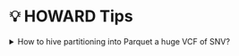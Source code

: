 # :bulb: HOWARD Tips


<details><summary>How to hive partitioning into Parquet a huge VCF of SNV?</summary>

This tip describe hive partitioning of huge VCF files into Parquet, to prevent memory resource crash. The following bash script is spliting VCF by "#CHROM" and "chunk" files of a defined size (number of lines "NBLINE"). Depending on input VCF file, the number of lines will determine the size of each "chunk" file. For a "chunk" file round 200-300Mb, a number of line for a VCF with few annotations is around 10.000.000, but for a VCF with a lot of annotations it is around 1.000.000. This will ensure a memory usage around 5-6Gb.

Moreover, an additional partitioning can be applied, on one or more specific VCF column or INFO annotation: "REF,ALT" for VCF only with SNV (e.g. dbSNP); "CLINSIG" for ClinVar database (values such as "Pathogenic, Moslty-Pathogenic"...). Note that partitioning only works only for small values (a value lenght will create a too long partition folder), and for not too many values for a column (partition fragments is maximum of 1024). This additional partition will create an additional "chunk" partition (can be used as a column in Parquet), and can take a while.

In order to create a high-performance database for HOWARD, INFO annotations can be exploded in columns. This option is slower, but generate a Parquet database that will be used by picking needed columns for annotation. Annotations to explode can be chosen with more options.

```bash
# Files
VCF=/tmp/my.vcf.gz                  # Input VCF file
PARQUET=/tmp/my.partition.parquet      # Output Partitioned Parquet folder

# Tools
BCFTOOLS=bcftools   # BCFTools
BGZIP=bgzip         # BGZip
HOWARD=howard       # HOWARD
TABIX=tabix         # Tabix

# Threads
THREADS=12          # Number of threads

# Param
NBLINE="10000000"                   # 10000000 for few annotations, 1000000 for a lot of annotations
CONVERT_OPTIONS=" --explode_infos " # Explode INFO annotations into columns
PARQUET_PARTITIONS=""               # "REF,ALT" (SNV VCF) or "REF" or "CLNSIG"
CHUNK_NAME="chunk"                  # Chunk column name

# Create output folder
mkdir -p $PARQUET

# Extract header
$BCFTOOLS view -h $VCF --threads $THREADS > $PARQUET/header.vcf

# VCF indexing (if necessary)
if [ ! -e $VCF.tbi ]; then
    $TABIX $VCF
fi;

# For each chromosome
for chr in $($TABIX -l $VCF | cut -f1); do

    if [ "$chr" != "None" ]; then
        echo "# Chromosome '$chr'"

        # Create chromosome folder
        mkdir -p $PARQUET/#CHROM=$chr;

        echo "# Chromosome '$chr' - BCFTools filter and split file..."
        $BCFTOOLS filter $VCF -r $chr --threads $THREADS | $BCFTOOLS view -H --threads $THREADS | split -a 10 -l $NBLINE - $PARQUET/#CHROM=$chr/ --filter="$BGZIP -l1 --threads=$THREADS > \$FILE.gz";
        nb_chunk_files=$(ls $PARQUET/#CHROM=$chr/*.gz | wc -l)

        # Convert chunk VCF to Parquet
        i_chunk_files=0
        for file in $PARQUET/#CHROM=$chr/*.gz; do
            
            # Chunk file to TSV and header
            ((i_chunk_files++))
            chunk=$(basename $file | sed s/.gz$//gi)
            echo "# Chromosome '$chr' - Convert VCF to Parquet '$chunk' [$i_chunk_files/$nb_chunk_files]..."
            mv $file $file.tsv.gz;
            cp $PARQUET/header.vcf $file.tsv.gz.hdr;

            # Convert with partitioning or not
            if [ "$PARQUET_PARTITIONS" != "" ]; then
                file_chunck_base=$(dirname $file)/$CHUNK_NAME=$chunk;
                $HOWARD convert --input=$file.tsv.gz --output=$file_chunck_base.parquet $CONVERT_OPTIONS --threads=$THREADS --parquet_partitions="$PARQUET_PARTITIONS" --verbosity="ERROR";
                mv $file_chunck_base.parquet $file_chunck_base;
            else
                $HOWARD convert --input=$file.tsv.gz --output=$file.parquet $CONVERT_OPTIONS --threads=$THREADS --verbosity="ERROR";
            fi;

            # Clean
            rm -f $file.tsv*

        done;
    fi;
done;

# Create header
cp $PARQUET/header.vcf $PARQUET.hdr

# Show partitioned Parquet folder
tree $PARQUET -h

```

</details>
